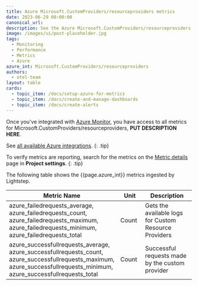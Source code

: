 ```yaml
---
title: Azure Microsoft.CustomProviders/resourceproviders metrics
date: 2023-06-29 00:00:00
canonical_url:
description: See the Azure Microsoft.CustomProviders/resourceproviders metrics ingested by Lightstep Observability
image: /images/ui/post-placeholder.jpg
tags:
  - Monitoring
  - Performance
  - Metrics
  - Azure
azure_int: Microsoft.CustomProviders/resourceproviders
authors:
  - otel-team
layout: table
cards:
  - topic_item: /docs/setup-azure-for-metrics
  - topic_item: /docs/create-and-manage-dashboards
  - topic_item: /docs/create-alerts
---
```

Once you've integrated with [Azure Monitor](/docs/setup-azure-for-metrics), you have access to all metrics for Microsoft.CustomProviders/resourceproviders, **PUT DESCRIPTION HERE**. 

See [all available Azure integrations](/docs/azure-metrics).
{: .tip}

To verify metrics are reporting, search for the metrics on the [Metric details](/docs/manage-metric-details) page in **Project settings**.
{: .tip}

The following table shows the {{page.azure_int}} metrics ingested by Lightstep.
<table class="table-aws">
<colgroup><col span="1" style="width: 35%;" /><col span="1" style="width: 15%;" /><col span="1" style="width: 35%;" /></colgroup>
  <thead>
    <th>Metric Name</th>
    <th>Unit</th>
    <th>Description</th>
  </thead>
  <tr>
    <td>azure_failedrequests_average, azure_failedrequests_count, azure_failedrequests_maximum, azure_failedrequests_minimum, azure_failedrequests_total</td>
    <td>Count</td>
    <td>Gets the available logs for Custom Resource Providers</td>
  </tr>
  <tr>
    <td>azure_successfullrequests_average, azure_successfullrequests_count, azure_successfullrequests_maximum, azure_successfullrequests_minimum, azure_successfullrequests_total</td>
    <td>Count</td>
    <td>Successful requests made by the custom provider</td>
  </tr>
</table>
